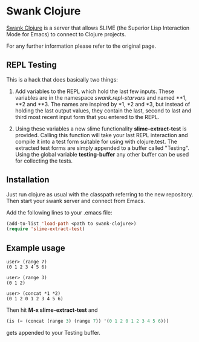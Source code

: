 # Swank Clojure

[Swank Clojure](http://github.com/technomancy/swank-clojure) is a
server that allows SLIME (the Superior Lisp Interaction Mode for
Emacs) to connect to Clojure projects.

For any further information please refer to the original page.

## REPL Testing

This is a hack that does basically two things:

1. Add variables to the REPL which hold the last few inputs. These
   variables are in the namespace *swank.repl-starvars* and named **1,
   **2 and **3.
   The names are inspired by *1, *2 and *3, but instead of holding the
   last output values, they contain the last, second to last and third
   most recent input form that you entered to the REPL.

2. Using these variables a new slime functionality **slime-extract-test**
   is provided. Calling this function will take your last REPL
   interaction and compile it into a test form suitable for using with
   clojure.test.
   The extracted test forms are simply appended to a buffer called
   "Testing".  Using the global variable **testing-buffer** any other buffer can be
   used for collecting the tests.

## Installation

   Just run clojure as usual with the classpath referring to the new
   repository. Then start your swank server and connect from Emacs.

   Add the following lines to your .emacs file:
   
   ```lisp
   (add-to-list 'load-path <path to swank-clojure>)
   (require 'slime-extract-test)
   ```

## Example usage

   ```
   user> (range 7)
   (0 1 2 3 4 5 6)

   user> (range 3)   
   (0 1 2)
   
   user> (concat *1 *2)
   (0 1 2 0 1 2 3 4 5 6)
   ```

   Then hit **M-x slime-extract-test** and

   ```lisp
   (is (= (concat (range 3) (range 7)) '(0 1 2 0 1 2 3 4 5 6)))
   ```

   gets appended to your Testing buffer.